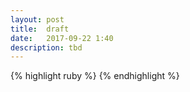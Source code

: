 ```yaml
---
layout: post
title:  draft
date:   2017-09-22 1:40
description: tbd
---
```

{% highlight ruby %}
{% endhighlight %}
